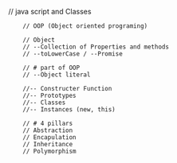// java script and Classes

        // OOP (Object oriented programing)

        // Object 
        // --Collection of Properties and methods
        // --toLowerCase / --Promise

        // # part of OOP
        // --Object literal

        //-- Constructer Function
        //-- Prototypes
        //-- Classes
        //-- Instances (new, this)

        // # 4 pillars
        // Abstraction
        // Encapulation
        // Inheritance
        // Polymorphism
